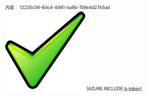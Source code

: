 内容︰ 12235c58-8dc4-4481-ba8b-158e4d27b5ad![图像](44284139-81d2-4dfa-9da3-e4b83606cd88.png)
[AZURE.INCLUDE [b-token](db68a021-0984-46da-8c7f-a852eab4176c.md)]
